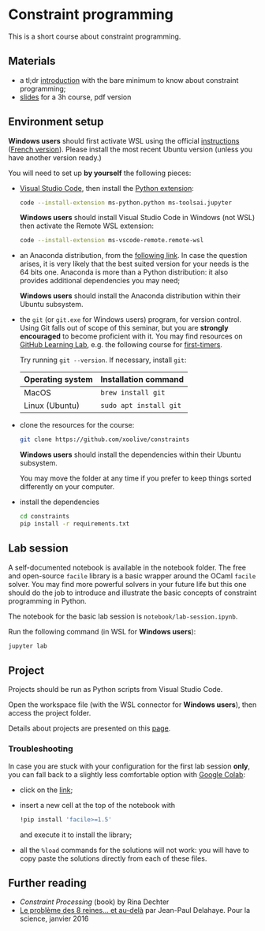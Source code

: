 # Constraint programming

This is a short course about constraint programming.

## Materials

- a tl;dr [introduction](https://github.com/xolearn/constraints/blob/master/documents/summary.pdf) with the bare minimum to know about constraint programming;
- [slides](https://github.com/xolearn/constraints/blob/master/documents/slides.pdf) for a 3h course, pdf version

## Environment setup

**Windows users** should first activate WSL using the official [instructions](https://docs.microsoft.com/en-us/windows/wsl/install-win10) ([French version](https://docs.microsoft.com/fr-fr/windows/wsl/install-win10)). Please install the most recent Ubuntu version (unless you have another version ready.)

You will need to set up **by yourself** the following pieces:

- [Visual Studio Code](https://code.visualstudio.com/), then install the [Python extension](https://marketplace.visualstudio.com/items?itemName=ms-python.python):

  ```sh
  code --install-extension ms-python.python ms-toolsai.jupyter
  ```

  **Windows users** should install Visual Studio Code in Windows (not WSL) then activate the Remote WSL extension:

  ```sh
  code --install-extension ms-vscode-remote.remote-wsl
  ```

- an Anaconda distribution, from the [following link](https://www.anaconda.com/products/individual). In case the question arises, it is very likely that the best suited version for your needs is the 64 bits one. Anaconda is more than a Python distribution: it also provides additional dependencies you may need;

  **Windows users** should install the Anaconda distribution within their Ubuntu subsystem.

- the `git` (or `git.exe` for Windows users) program, for version control. Using Git falls out of scope of this seminar, but you are **strongly encouraged** to become proficient with it. You may find resources on [GitHub Learning Lab](https://lab.github.com/), e.g. the following course for [first-timers](https://lab.github.com/lmachens/git-and-github-first-timers).

  Try running `git --version`. If necessary, install `git`:

  | Operating system | Installation command   |
  | ---------------- | ---------------------- |
  | MacOS            | `brew install git`     |
  | Linux (Ubuntu)   | `sudo apt install git` |

- clone the resources for the course:

  ```sh
  git clone https://github.com/xoolive/constraints
  ```

  **Windows users** should install the dependencies within their Ubuntu subsystem.

  You may move the folder at any time if you prefer to keep things sorted differently on your computer.

- install the dependencies

  ```sh
  cd constraints
  pip install -r requirements.txt
  ```

## Lab session

A self-documented notebook is available in the notebook folder. The free and open-source `facile` library is a basic wrapper around the OCaml `facile` solver. You may find more powerful solvers in your future life but this one should do the job to introduce and illustrate the basic concepts of constraint programming in Python.

The notebook for the basic lab session is `notebook/lab-session.ipynb`.

Run the following command (in WSL for **Windows users**):

```sh
jupyter lab
```

## Project

Projects should be run as Python scripts from Visual Studio Code.

Open the workspace file (with the WSL connector for **Windows users**), then access the project folder.

Details about projects are presented on this [page](/constraints/problems).

### Troubleshooting

In case you are stuck with your configuration for the first lab session **only**, you can fall back to a slightly less comfortable option with [Google Colab](https://colab.research.google.com/github/xolearn/constraints/blob/master/notebooks/lab_session.ipynb):

- click on the [link](https://colab.research.google.com/github/xolearn/constraints/blob/master/notebooks/lab_session.ipynb);
- insert a new cell at the top of the notebook with

  ```sh
  !pip install 'facile>=1.5'
  ```

  and execute it to install the library;

- all the `%load` commands for the solutions will not work: you will have to copy paste the solutions directly from each of these files.

## Further reading

- _Constraint Processing_ (book) by Rina Dechter
- [Le problème des 8 reines... et au-delà](https://tinyurl.com/8reines) par Jean-Paul Delahaye.
  Pour la science, janvier 2016
